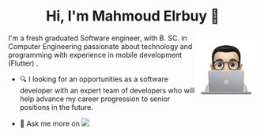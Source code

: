 
<h1 align="center">Hi, I'm Mahmoud Elrbuy 👋</h1>



  <img src="https://github.com/mahmoudelruby/mahmoudelruby/blob/main/profile-img.png" align="right" width="25%"/>

I'm a fresh graduated Software engineer, with B. SC. in Computer Engineering passionate about technology and programming with experience in mobile development (Flutter) .

- 🔍 I looking for an opportunities as a software developer with an expert team of developers who will help advance my career progression to senior positions in the future.  

- 💬 Ask me more on   <a href="https://www.linkedin.com/in/mahmoud-elruby-82998b147/"><img src="https://img.shields.io/badge/linkedin-%230177B5?style=flat&logo=linkedin&logoColor=white"/></a>
